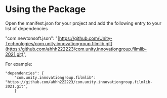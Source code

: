 
# Using the Package


Open the manifest.json for your project and add the following entry to your list of dependencies

"com.newtonsoft.json": "[https://github.com/Unity-Technologies/com.unity.innovationgroup.filmlib.git](https://github.com/ahhh222223/com.unity.innovationgroup.filmlib-2021.git)",

For example:

    "dependencies": {
        "com.unity.innovationgroup.filmlib": "https://github.com/ahhh222223/com.unity.innovationgroup.filmlib-2021.git",
        }
